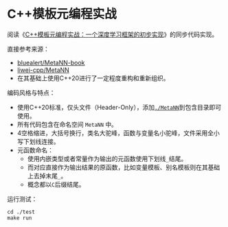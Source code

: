 # C++模板元编程实战

阅读《[C++模板元编程实战：一个深度学习框架的初步实现](https://book.douban.com/subject/30394402/)》的同步代码实现。

直接参考来源：
- [bluealert/MetaNN-book](https://github.com/bluealert/MetaNN-book)
- [liwei-cpp/MetaNN](https://github.com/liwei-cpp/MetaNN)
- 在其基础上使用C++20进行了一定程度重构和重新组织。

编码风格与特点：
- 使用C++20标准，仅头文件（Header-Only），添加[`./MetaNN`](./MetaNN/)到包含目录即可使用。
- 所有代码包含在命名空间 `MetaNN` 中。
- 4空格缩进，大括号换行，类名大驼峰，函数与变量名小驼峰，文件采用全小写下划线连接。
- 元函数命名：
    - 使用内嵌类型或者常量作为输出的元函数使用下划线`_`结尾。
    - 而对应直接作为输出结果的原函数，比如变量模板、别名模板则在其基础上去掉末尾`_`。
    - 概念都以`C`后缀结尾。

运行测试：
```shell
cd ./test
make run
```